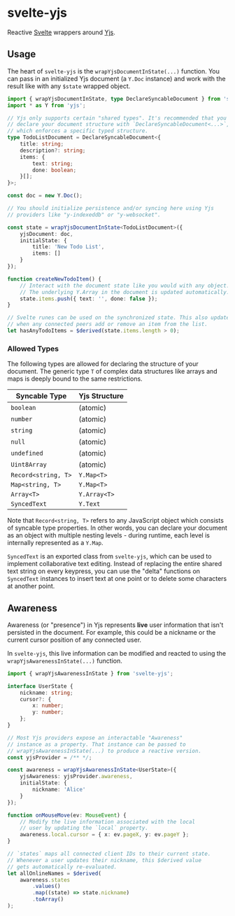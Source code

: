 # svelte-yjs

Reactive [Svelte](https://svelte.dev/) wrappers around [Yjs](https://yjs.dev/).

## Usage

The heart of `svelte-yjs` is the `wrapYjsDocumentInState(...)` function. You can pass in an initialized Yjs document (a `Y.Doc` instance) and work with the result like with any `$state` wrapped object.

```ts
import { wrapYjsDocumentInState, type DeclareSyncableDocument } from 'svelte-yjs';
import * as Y from 'yjs';

// Yjs only supports certain "shared types". It's recommended that you
// declare your document structure with `DeclareSyncableDocument<...>`,
// which enforces a specific typed structure.
type TodoListDocument = DeclareSyncableDocument<{
	title: string;
	description?: string;
	items: {
		text: string;
		done: boolean;
	}[];
}>;

const doc = new Y.Doc();

// You should initialize persistence and/or syncing here using Yjs
// providers like "y-indexeddb" or "y-websocket".

const state = wrapYjsDocumentInState<TodoListDocument>({
	yjsDocument: doc,
	initialState: {
		title: 'New Todo List',
		items: []
	}
});

function createNewTodoItem() {
	// Interact with the document state like you would with any object.
	// The underlying Y.Array in the document is updated automatically.
	state.items.push({ text: '', done: false });
}

// Svelte runes can be used on the synchronized state. This also updates
// when any connected peers add or remove an item from the list.
let hasAnyTodoItems = $derived(state.items.length > 0);
```

### Allowed Types

The following types are allowed for declaring the structure of your document. The generic type `T` of complex data structures like arrays and maps is deeply bound to the same restrictions.

| Syncable Type       | Yjs Structure |
|---------------------|---------------|
| `boolean`           | (atomic)      |
| `number`            | (atomic)      |
| `string`            | (atomic)      |
| `null`              | (atomic)      |
| `undefined`         | (atomic)      |
| `Uint8Array`        | (atomic)      |
| `Record<string, T>` | `Y.Map<T>`    |
| `Map<string, T>`    | `Y.Map<T>`    |
| `Array<T>`          | `Y.Array<T>`  |
| `SyncedText`        | `Y.Text`      |

Note that `Record<string, T>` refers to any JavaScript object which consists of syncable type properties. In other words, you can declare your document as an object with multiple nesting levels - during runtime, each level is internally represented as a `Y.Map`.

`SyncedText` is an exported class from `svelte-yjs`, which can be used to implement collaborative text editing. Instead of replacing the entire shared text string on every keypress, you can use the "delta" functions on `SyncedText` instances to insert text at one point or to delete some characters at another point.

## Awareness

Awareness (or "presence") in Yjs represents **live** user information that isn't persisted in the document. For example, this could be a nickname or the current cursor position of any connected user.

In `svelte-yjs`, this live information can be modified and reacted to using the `wrapYjsAwarenessInState(...)` function.

```ts
import { wrapYjsAwarenessInState } from 'svelte-yjs';

interface UserState {
	nickname: string;
	cursor?: {
		x: number;
		y: number;
	};
}

// Most Yjs providers expose an interactable "Awareness"
// instance as a property. That instance can be passed to
// wrapYjsAwarenessInState(...) to produce a reactive version.
const yjsProvider = /** */;

const awareness = wrapYjsAwarenessInState<UserState>({
	yjsAwareness: yjsProvider.awareness,
	initialState: {
		nickname: 'Alice'
	}
});

function onMouseMove(ev: MouseEvent) {
	// Modify the live information associated with the local
	// user by updating the `local` property.
	awareness.local.cursor = { x: ev.pageX, y: ev.pageY };
}

// `states` maps all connected client IDs to their current state.
// Whenever a user updates their nickname, this $derived value
// gets automatically re-evaluated.
let allOnlineNames = $derived(
	awareness.states
		.values()
		.map((state) => state.nickname)
		.toArray()
);
```
